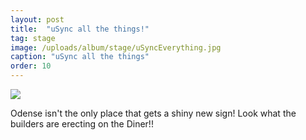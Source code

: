 ```yaml
---
layout: post
title:  "uSync all the things!"
tag: stage
image: /uploads/album/stage/uSyncEverything.jpg
caption: "uSync all the things"
order: 10
---
```


![]({{page.image}})

Odense isn't the only place that gets a shiny new sign! Look what the builders are erecting on the Diner!! 